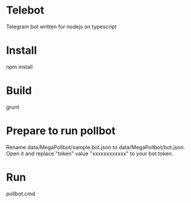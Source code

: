 # Telebot
Telegram bot written for nodejs on typescript

# Install
npm install

# Build
grunt

# Prepare to run pollbot
Rename data/MegaPollbot/sample.bot.json to data/MegaPollbot/bot.json.
Open it and replace "token" value "xxxxxxxxxxxx" to your bot token.

# Run
pollbot.cmd
